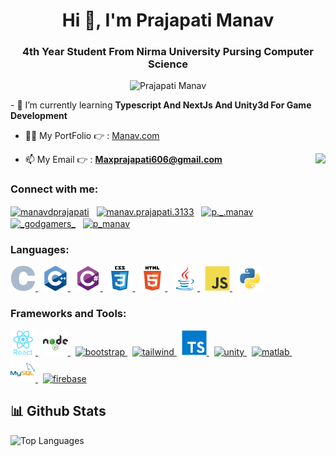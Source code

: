 
<h1 align="center">Hi 👋, I'm Prajapati Manav</h1>
<h3 align="center">4th Year Student From Nirma University Pursing Computer Science</h3>

<p align="center"> 
	<img src="https://komarev.com/ghpvc/?username=P1Manav&label=Profile%20views&color=0047AB&style=plastic?" alt="Prajapati Manav" height=25px, width=160px/> 
</p>
- 🌱 I’m currently learning <b>Typescript And NextJs And Unity3d For Game Development</b>

- 👨‍💻 My  PortFolio  👉 : [Manav.com](https://pmanav.vercel.app/)

<img align="right" height="400px" src="https://i.pinimg.com/736x/ff/26/a0/ff26a07c174ca4e30eaee79f06dbdcda.jpg" />

- 📫 My Email 👉 : **Maxprajapati606@gmail.com**

<!-- - - 📄 My SWE Resume 👉 : [Resume](https://drive.google.com/file/d/1GbVa34UX0krpgevyklGF5siJOl4YtuqL/view?usp=sharing)-->
<!-- - - 📄 My VLSI(Hardware) Resume 👉 : [Resume](https://drive.google.com/file/d/145qwXQSqHWiZbKTNMSWuBqgfB47zy7zD/view?usp=sharing)-->

<h3 align="left">Connect with me:</h3>
<p align="left">
<a href="https://linkedin.com/in/manavdprajapati" target="blank"><img align="center" src="https://raw.githubusercontent.com/rahuldkjain/github-profile-readme-generator/master/src/images/icons/Social/linked-in-alt.svg" alt="manavdprajapati" height="30" width="40" /></a>
&nbsp
<a href="https://fb.com/manav.prajapati.3133" target="blank"><img align="center" src="https://raw.githubusercontent.com/rahuldkjain/github-profile-readme-generator/master/src/images/icons/Social/facebook.svg" alt="manav.prajapati.3133" height="30" width="40" /></a>
&nbsp
<a href="https://instagram.com/p._.manav" target="blank"><img align="center" src="https://raw.githubusercontent.com/rahuldkjain/github-profile-readme-generator/master/src/images/icons/Social/instagram.svg" alt="p._.manav" height="30" width="40" /></a>
&nbsp
<a href="https://codeforces.com/profile/p_manav" target="blank"><img align="center" src="https://raw.githubusercontent.com/rahuldkjain/github-profile-readme-generator/master/src/images/icons/Social/codeforces.svg" alt="_godgamers_" height="30" width="40" /></a>
&nbsp
<a href="https://www.leetcode.com/p_manav" target="blank"><img align="center" src="https://raw.githubusercontent.com/rahuldkjain/github-profile-readme-generator/master/src/images/icons/Social/leet-code.svg" alt="p_manav" height="30" width="40" /></a>
&nbsp
</p>

<h3 align="left">Languages:</h3>
<p align="left"> <a href="https://www.cprogramming.com/" target="_blank" rel="noreferrer"> <img src="https://raw.githubusercontent.com/devicons/devicon/master/icons/c/c-original.svg" alt="c" width="40" height="40"/> </a>
&nbsp
 <a href="https://www.w3schools.com/cpp/" target="_blank" rel="noreferrer"> <img src="https://raw.githubusercontent.com/devicons/devicon/master/icons/cplusplus/cplusplus-original.svg" alt="cplusplus" width="40" height="40"/> </a>
&nbsp
 <a href="https://www.w3schools.com/cs/" target="_blank" rel="noreferrer"> <img src="https://raw.githubusercontent.com/devicons/devicon/master/icons/csharp/csharp-original.svg" alt="csharp" width="40" height="40"/> </a> 
&nbsp
 <a href="https://www.w3schools.com/css/" target="_blank" rel="noreferrer"> <img src="https://raw.githubusercontent.com/devicons/devicon/master/icons/css3/css3-original-wordmark.svg" alt="css3" width="40" height="40"/> </a>
&nbsp
 <a href="https://www.w3.org/html/" target="_blank" rel="noreferrer"> <img src="https://raw.githubusercontent.com/devicons/devicon/master/icons/html5/html5-original-wordmark.svg" alt="html5" width="40" height="40"/> </a>
&nbsp
 <a href="https://www.java.com" target="_blank" rel="noreferrer"> <img src="https://raw.githubusercontent.com/devicons/devicon/master/icons/java/java-original.svg" alt="java" width="40" height="40"/> </a>
&nbsp
 <a href="https://developer.mozilla.org/en-US/docs/Web/JavaScript" target="_blank" rel="noreferrer"> <img src="https://raw.githubusercontent.com/devicons/devicon/master/icons/javascript/javascript-original.svg" alt="javascript" width="40" height="40"/> </a>
&nbsp
 <a href="https://www.python.org" target="_blank" rel="noreferrer"> <img src="https://raw.githubusercontent.com/devicons/devicon/master/icons/python/python-original.svg" alt="python" width="40" height="40"/> </a> </p>


<h3 align="left">Frameworks and Tools:</h3>
<p align="left">
 <a href="https://reactjs.org/" target="_blank" rel="noreferrer"> <img src="https://raw.githubusercontent.com/devicons/devicon/master/icons/react/react-original-wordmark.svg" alt="react" width="40" height="40"/> </a>
&nbsp
 <a href="https://nodejs.org" target="_blank" rel="noreferrer"> <img src="https://raw.githubusercontent.com/devicons/devicon/master/icons/nodejs/nodejs-original-wordmark.svg" alt="nodejs" width="40" height="40"/> </a>
&nbsp
 <a href="https://getbootstrap.com" target="_blank" rel="noreferrer" style="background-color:white"> <img src="https://cdn.jsdelivr.net/gh/devicons/devicon@latest/icons/bootstrap/bootstrap-original-wordmark.svg" alt="bootstrap" width="40" height="40"/> </a> 
&nbsp
 <a href="https://tailwindcss.com/" target="_blank" rel="noreferrer"> <img src="https://www.vectorlogo.zone/logos/tailwindcss/tailwindcss-icon.svg" alt="tailwind" width="40" height="40"/> </a>
&nbsp
 <a href="https://www.typescriptlang.org/" target="_blank" rel="noreferrer"> <img src="https://raw.githubusercontent.com/devicons/devicon/master/icons/typescript/typescript-original.svg" alt="typescript" width="40" height="40"/> </a> 
&nbsp
 <a href="https://unity.com/" target="_blank" rel="noreferrer"> <img src="https://pbs.twimg.com/profile_images/1481028548085583873/F1TrFReK_400x400.jpg" alt="unity" width="40" height="40"/> </a> 
&nbsp
  <a href="https://www.mathworks.com/" target="_blank" rel="noreferrer"> <img src="https://upload.wikimedia.org/wikipedia/commons/2/21/Matlab_Logo.png" alt="matlab" width="40" height="40"/> </a> 
&nbsp
 <a href="https://www.mysql.com/" target="_blank" rel="noreferrer"> <img src="https://raw.githubusercontent.com/devicons/devicon/master/icons/mysql/mysql-original-wordmark.svg" alt="mysql" width="40" height="40"/> </a> 
&nbsp
  <a href="https://firebase.google.com/" target="_blank" rel="noreferrer"> <img src="https://www.vectorlogo.zone/logos/firebase/firebase-icon.svg" alt="firebase" width="40" height="40"/> </a>
</p>


<link rel="stylesheet" type='text/css' href="https://cdn.jsdelivr.net/gh/devicons/devicon@latest/devicon.min.css" />


## 📊 Github Stats

![Top Languages](https://github-readme-stats.vercel.app/api/top-langs/?username=P1Manav&layout=donut&theme=transparent&v=1)


          
